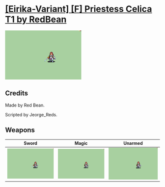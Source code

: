 # [\[Eirika-Variant\] \[F\] Priestess Celica T1 by RedBean](./)

<img src="./1.%20Sword%20(T1)/Sword_000.png" alt="[Eirika-Variant] [F] Priestess Celica T1 by RedBean standing" />

## Credits

Made by Red Bean.

Scripted by Jeorge_Reds.

## Weapons


|Sword |Magic |Unarmed |
|  :---: | :---: | :---: |
| <img alt="Sword animation" src="./1.%20Sword%20(T1)/Sword.gif" /> | <img alt="Magic animation" src="./6.%20Magic%20(T1)/Magic.gif" /> | <img alt="Unarmed animation" src="./8.%20Unarmed%20(T1)/Unarmed.gif" /> |
